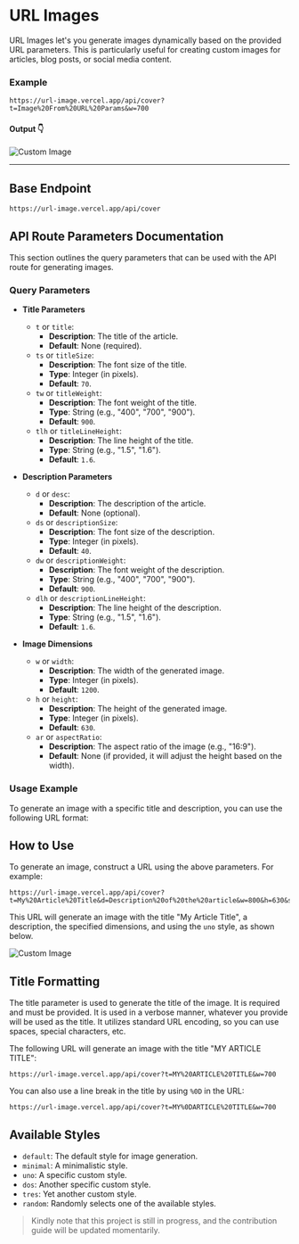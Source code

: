 # URL Images

URL Images let's you generate images dynamically based on the provided URL
parameters. This is particularly useful for creating custom images for articles,
blog posts, or social media content.

### Example

```text
https://url-image.vercel.app/api/cover?t=Image%20From%20URL%20Params&w=700
```

#### Output 👇

![Custom Image](https://url-image.vercel.app/api/cover?t=Image%20From%20URL%20Params&w=700)

---

## Base Endpoint

```text
https://url-image.vercel.app/api/cover
```

## API Route Parameters Documentation

This section outlines the query parameters that can be used with the API route for generating images.

### Query Parameters

- **Title Parameters**
  - `t` or `title`: 
    - **Description**: The title of the article.
    - **Default**: None (required).
  - `ts` or `titleSize`: 
    - **Description**: The font size of the title.
    - **Type**: Integer (in pixels).
    - **Default**: `70`.
  - `tw` or `titleWeight`: 
    - **Description**: The font weight of the title.
    - **Type**: String (e.g., "400", "700", "900").
    - **Default**: `900`.
  - `tlh` or `titleLineHeight`: 
    - **Description**: The line height of the title.
    - **Type**: String (e.g., "1.5", "1.6").
    - **Default**: `1.6`.

- **Description Parameters**
  - `d` or `desc`: 
    - **Description**: The description of the article.
    - **Default**: None (optional).
  - `ds` or `descriptionSize`: 
    - **Description**: The font size of the description.
    - **Type**: Integer (in pixels).
    - **Default**: `40`.
  - `dw` or `descriptionWeight`: 
    - **Description**: The font weight of the description.
    - **Type**: String (e.g., "400", "700", "900").
    - **Default**: `900`.
  - `dlh` or `descriptionLineHeight`: 
    - **Description**: The line height of the description.
    - **Type**: String (e.g., "1.5", "1.6").
    - **Default**: `1.6`.

- **Image Dimensions**
  - `w` or `width`: 
    - **Description**: The width of the generated image.
    - **Type**: Integer (in pixels).
    - **Default**: `1200`.
  - `h` or `height`: 
    - **Description**: The height of the generated image.
    - **Type**: Integer (in pixels).
    - **Default**: `630`.
  - `ar` or `aspectRatio`: 
    - **Description**: The aspect ratio of the image (e.g., "16:9").
    - **Default**: None (if provided, it will adjust the height based on the width).

### Usage Example

To generate an image with a specific title and description, you can use the following URL format:


## How to Use

To generate an image, construct a URL using the above parameters. For example:

```text
https://url-image.vercel.app/api/cover?t=My%20Article%20Title&d=Description%20of%20the%20article&w=800&h=630&s=uno
```

This URL will generate an image with the title "My Article Title", a
description, the specified dimensions, and using the `uno` style, as shown
below.

![Custom Image](https://url-image.vercel.app/api/cover?t=My%20Article%20Title&d=Description%20of%20the%20article&w=800&h=630&s=uno)

## Title Formatting

The title parameter is used to generate the title of the image. It is required
and must be provided. It is used in a verbose manner, whatever you provide will
be used as the title. It utilizes standard URL encoding, so you can use spaces,
special characters, etc.

The following URL will generate an image with the title "MY ARTICLE TITLE":

```text
https://url-image.vercel.app/api/cover?t=MY%20ARTICLE%20TITLE&w=700
```

You can also use a line break in the title by using `%0D` in the URL:

```
https://url-image.vercel.app/api/cover?t=MY%0DARTICLE%20TITLE&w=700
```

## Available Styles

- `default`: The default style for image generation.
- `minimal`: A minimalistic style.
- `uno`: A specific custom style.
- `dos`: Another specific custom style.
- `tres`: Yet another custom style.
- `random`: Randomly selects one of the available styles.

> Kindly note that this project is still in progress, and the contribution guide
> will be updated momentarily.
